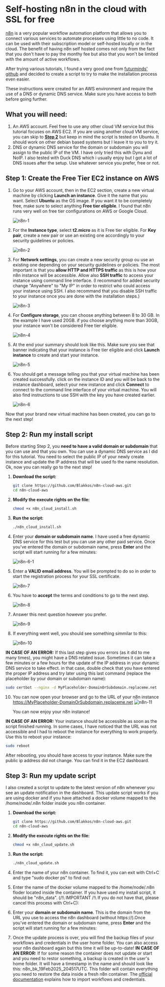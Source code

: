 # Self-hosting n8n in the cloud with SSL for free

[n8n](https://n8n.io) is a very popular workflow automation platform that allows you to connect various services to automate processes using little to no code.
It can be used with their subscription model or self-hosted locally or in the cloud.
The benefit of having n8n self hosted comes not only from the fact that you don't have to pay the monthy fee but also that you won't be limited with the amount of active workflows.

After trying various tutorials, I found a very good one from [futurminds' github](https://github.com/futurminds/n8n-self-hosting) and decided to create a script to try to make the installation process even easier.

These instructions were created for an AWS environment and require the use of a DNS or dynamic DNS service. Make sure you have access to both before going further.

## What you will need:
1. An AWS account. Feel free to use any other cloud VM service but this tutorial focuses on AWS EC2. If you are using another cloud VM service, you can skip to [**Step 2**](https://github.com/Blakkos/n8n-cloud-aws/tree/main#step-2-run-my-install-script) but keep in mind the script is tested on Ubuntu. It should work on other debian based systems but I leave it to you to try it. 
2. DNS or dynamic DNS service for the domain or subdomain you will assign to the public IP of the VM. I have only tried this with Dynu and NoIP. I also tested with Duck DNS which i usually enjoy but I got a lot of DNS issues after the setup. Use whatever service you prefer, free or not.

## Step 1: Create the Free Tier EC2 instance on AWS

1. Go to your AWS account, then in the EC2 section, create a new virtual machine by clicking **Launch an instance**. Give it the name that you want. Select **Ubuntu** as the OS image. If you want it to be completely free, make sure to select anything **Free tier eligible**. I found that n8n runs very well on free tier configurations on AWS or Google Cloud.

   ![n8n-1](https://github.com/user-attachments/assets/ed753513-db72-4f61-abc0-2a4d76db7c8c)

2. For the **Instance type**, select **t2.micro** as it is Free tier eligible. For **Key pair**, create a new pair or use an existing one accordingly to your security guidelines or policies.

   ![n8n-2](https://github.com/user-attachments/assets/06600e61-c82b-4f60-aeee-c9c906053b50)

3. For **Network settings**, you can create a new security group ou use an existing one depending on your security guidelines or policies. The most important is that you **allow HTTP and HTTPS traffic** as this is how your n8n instance will be accessible. Allow also **SSH traffic** to access your instance using command line interface. (I recommand for added security change "Anywhere" to "My IP" in order to restrict who could access your instance using SSH. I also recommand that you disable SSH traffic to your instance once you are done with the installation steps.)

   ![n8n-3](https://github.com/user-attachments/assets/87566f4c-ed36-4f14-bfc4-6aa0a65704ae)


4. For **Configure storage**, you can choose anything between 8 to 30 GB. In the example I have used 20GB. if you choose anything more than 30GB, your instance won't be considered Free tier eligible.

   ![n8n-4](https://github.com/user-attachments/assets/610f23c6-2364-42eb-bb77-a7faedd52a1d)

5. At the end your summary should look like this. Make sure you see that banner indicating that your instance is Free tier eligible and click **Launch instance** to create and start your instance.
   
   ![n8n-5](https://github.com/user-attachments/assets/29f9590d-31e0-4689-a893-a81ea1344732)

6. You should get a message telling you that your virtual machine has been created successfully. click on the instance ID and you will be back to the instance dashboard, select your new instance and click **Connect** to connect to the command line interface of your virtual machine. You will also find instructions to use SSH with the key you have created earlier.

     ![n8n-6](https://github.com/user-attachments/assets/698baf4e-3386-4213-9985-acbdbb572c9b)

Now that your brand new virtual machine has been created, you can go to the next step!

## Step 2: Run my install script
Before starting Step 2, you **need to have a valid domain or subdomain** that you can use and that you own. You can use a dynamic DNS service as I did for this tutorial. You need to select the public IP of your newly create instance and update the IP address that will be used fo the name resolution. Ok, now you can really go to the next step!

1. **Download the script:**
   ```bash
   git clone https://github.com/Blakkos/n8n-cloud-aws.git
   cd n8n-cloud-aws
2. **Modify the execute rights on the file:**
   ```bash
   chmod +x n8n_cloud_install.sh
3. **Run the script:**
   ```bash
   ./n8n_cloud_install.sh
4. Enter your **domain or subdomain name**. I have used a free dynamic DNS service for this test but you can use any other paid service. Once you've entered the domain or subdomain name, press **Enter** and the script will start running for a few minutes:

   ![n8n-6-1](https://github.com/user-attachments/assets/f0a40a6a-76b9-43fa-a4a0-c0714ead2107)


5. Enter a **VALID email address**. You will be prompted to do so in order to start the registration process for your SSL certificate.

   ![n8n-7](https://github.com/user-attachments/assets/83b8cc10-a394-4188-baf7-6107bbe60863)


6. You have to **accept** the terms and conditions to go to the next step.

   ![n8n-8](https://github.com/user-attachments/assets/b8e33549-70e0-4db0-824e-8565338fc864)


7. Answer this next question however you prefer.
   
   ![n8n-9](https://github.com/user-attachments/assets/24b0f04b-b62a-4a65-bf50-72243ab1f900)


9. If everything went well, you should see something simmilar to this:

   ![n8n-10](https://github.com/user-attachments/assets/a16babfd-a65f-4a13-8754-d02952be324a)

**IN CASE OF AN ERROR:** If this last step gives you errors (as it did to me many times), you might have a DNS related issue. Sometimes it can take a few minutes or a few hours for the update of the IP address in your dynamic DNS service to take effect.
in that case, double check that you have entered the proper IP address and try later using this last command (replace the placeholder by your domain or subdomain name):
   ```bash
   sudo certbot --nginx -d MyPlaceholder-DomainOrSubdomain.replaceme.net
```

10. You can now open your browser and go to the URL of your n8n instance https://MyPlaceholder-DomainOrSubdomain.replaceme.net
   ![n8n-11](https://github.com/user-attachments/assets/35783028-11f0-4914-9bb5-785da10db09e)

    You can now enjoy your n8n instance!


    
**IN CASE OF AN ERROR:** Your instance should be accessible as soon as the script finished running. In some cases, I have noticed that the URL was not accessible and I had to reboot the instance for everything to work properly.
Use this to reboot your instance:
   ```bash
   sudo reboot
```
After rebooting, you should have access to your instance. Make sure the public ip address did not change. You can find it in the EC2 dashboard.


## Step 3: Run my update script
I also created a script to update to the latest version of n8n whenever you see an update notification in the dashboard.
This update script works if you are using docker and if you have attached a docker volume mapped to the /home/node/.n8n folder inside you n8n container.

1. **Download the script:**
   ```bash
   git clone https://github.com/Blakkos/n8n-cloud-aws.git
   cd n8n-cloud-aws
2. **Modify the execute rights on the file:**
   ```bash
   chmod +x n8n_cloud_update.sh
3. **Run the script:**
   ```bash
   ./n8n_cloud_update.sh
4. Enter the name of your n8n container. To find it, you can exit with Ctrl+C and type "sudo docker ps" to find out:



5. Enter the name of the docker volume mapped to the /home/node/.n8n floder located inside the container. If you have used my install script, it should be "n8n_data". (/!\ IMPORTANT /!\ If you do not have that, please cancel this process with Ctrl+C):

6. Enter your **domain or subdomain name**. This is the domain from the URL you use to access the n8n dashboard (without https://).Once you've entered the domain or subdomain name, press **Enter** and the script will start running for a few minutes:

7. Once the update process is over, you will find the backup files of your workflows and credentials in the user home folder. You can also access your n8n dashboard again but this time it will be up-to-date!
**IN CASE OF AN ERROR:** If for some reason the container does not update or start and you need to restor something, a backup is created in the user's home folder. It will have a timestamp in the name and should look like this: n8n_bk_19Feb2025_204517UTC. This folder will contain everything you need to restore the data inside a fresh n8n container. The [official documentation](https://docs.n8n.io/hosting/cli-commands/#import-workflows-and-credentials) explains how to import workflows and credentials.

